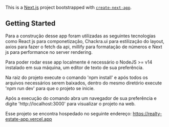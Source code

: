 This is a [Next.js](https://nextjs.org/) project bootstrapped with [`create-next-app`](https://github.com/vercel/next.js/tree/canary/packages/create-next-app).

## Getting Started

Para a construção desse app foram utilizadas as seguintes tecnologias como React js para componetização, Chackra.ui para estilização do layout, axios para fazer o fetch da api, millify para formatação de números e Next js para performance no server rendering.

Para poder rodar esse app localmente é necessário o NodeJS >= v14 instalado em sua máquina, um editor de texto de sua preferência.

Na raiz do projeto execute o comando 'npm install' e após todos os arquivos necessários serem baixados, dentro do mesmo diretório execute 'npm run dev' para que o projeto se inicie.

Após a execução do comando abra um navegador de sua preferência e digite 'http://localhost:3000' para visualizar o projeto na web.

Esse projeto se encontra hospedado no seguinte endereço: https://realty-estate-app.vercel.app

 
